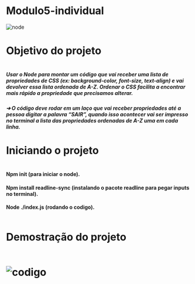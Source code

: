 # Modulo5-individual
 ![node](https://user-images.githubusercontent.com/112557978/215076703-3015c1cd-d6bc-464a-8ce8-dc17e8602354.jpg)

 <h1> Objetivo do projeto<h1>
<h5>Usar o Node para montar um código que vai receber uma lista de 
propriedades de CSS (ex: background-color, font-size, text-align) e vai devolver 
essa lista ordenada de A-Z. Ordenar o CSS facilita a encontrar mais rápido a 
propriedade que precisamos alterar.<H5>

➔ O código deve rodar em um laço que vai receber propriedades até a 
pessoa digitar a palavra “SAIR”, quando isso acontecer vai ser impresso 
no terminal a lista das propriedades ordenadas de A-Z uma em cada linha.
<h1>Iniciando o projeto <h1>

<h4>Npm init (para iniciar o node).
<h4>Npm install readline-sync (instalando o pacote readline para pegar inputs no terminal).
<h4>Node ./index.js (rodando o codigo).
 <br><br>
<h1>Demostração do projeto
<br><br>

![codigo](https://user-images.githubusercontent.com/112557978/215076342-b499f286-d473-476f-8352-e1c9a7f0ffbd.png)
